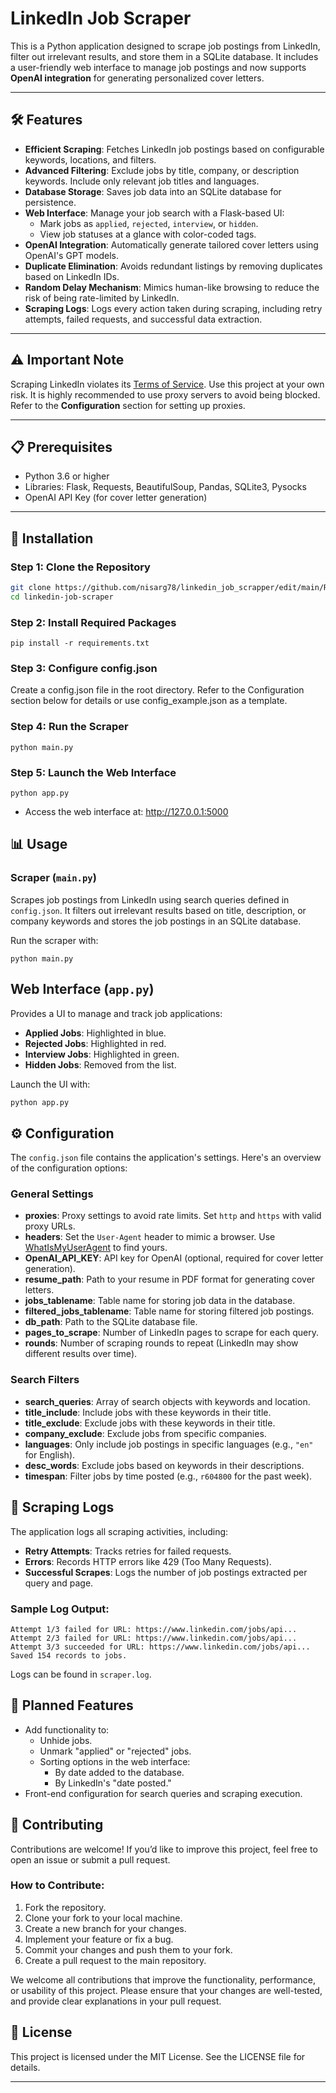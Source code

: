 # LinkedIn Job Scraper

This is a Python application designed to scrape job postings from LinkedIn, filter out irrelevant results, and store them in a SQLite database. It includes a user-friendly web interface to manage job postings and now supports **OpenAI integration** for generating personalized cover letters.

---

## 🛠️ Features

- **Efficient Scraping**: Fetches LinkedIn job postings based on configurable keywords, locations, and filters.
- **Advanced Filtering**: Exclude jobs by title, company, or description keywords. Include only relevant job titles and languages.
- **Database Storage**: Saves job data into an SQLite database for persistence.
- **Web Interface**: Manage your job search with a Flask-based UI:
  - Mark jobs as `applied`, `rejected`, `interview`, or `hidden`.
  - View job statuses at a glance with color-coded tags.
- **OpenAI Integration**: Automatically generate tailored cover letters using OpenAI's GPT models.
- **Duplicate Elimination**: Avoids redundant listings by removing duplicates based on LinkedIn IDs.
- **Random Delay Mechanism**: Mimics human-like browsing to reduce the risk of being rate-limited by LinkedIn.
- **Scraping Logs**: Logs every action taken during scraping, including retry attempts, failed requests, and successful data extraction.

---

## ⚠️ Important Note

Scraping LinkedIn violates its [Terms of Service](https://www.linkedin.com/legal/user-agreement). Use this project at your own risk. It is highly recommended to use proxy servers to avoid being blocked. Refer to the **Configuration** section for setting up proxies.

---

## 📋 Prerequisites

- Python 3.6 or higher
- Libraries: Flask, Requests, BeautifulSoup, Pandas, SQLite3, Pysocks
- OpenAI API Key (for cover letter generation)

---

## 🚀 Installation

### Step 1: Clone the Repository
```bash
git clone https://github.com/nisarg78/linkedin_job_scrapper/edit/main/README.md
cd linkedin-job-scraper
```

### Step 2: Install Required Packages
```
pip install -r requirements.txt
```

### Step 3: Configure config.json
Create a config.json file in the root directory. Refer to the Configuration section below for details or use config_example.json as a template.

### Step 4: Run the Scraper
```
python main.py
```

### Step 5: Launch the Web Interface
```
python app.py
```

- Access the web interface at: http://127.0.0.1:5000

## 📊 Usage

### Scraper (`main.py`)

Scrapes job postings from LinkedIn using search queries defined in `config.json`. It filters out irrelevant results based on title, description, or company keywords and stores the job postings in an SQLite database.

Run the scraper with:

```
python main.py
```

## Web Interface (`app.py`)

Provides a UI to manage and track job applications:

- **Applied Jobs**: Highlighted in blue.
- **Rejected Jobs**: Highlighted in red.
- **Interview Jobs**: Highlighted in green.
- **Hidden Jobs**: Removed from the list.

Launch the UI with:

```bash
python app.py
```

## ⚙️ Configuration

The `config.json` file contains the application's settings. Here's an overview of the configuration options:

### General Settings

- **proxies**: Proxy settings to avoid rate limits. Set `http` and `https` with valid proxy URLs.
- **headers**: Set the `User-Agent` header to mimic a browser. Use [WhatIsMyUserAgent](https://www.whatismybrowser.com/detect/what-is-my-user-agent) to find yours.
- **OpenAI_API_KEY**: API key for OpenAI (optional, required for cover letter generation).
- **resume_path**: Path to your resume in PDF format for generating cover letters.
- **jobs_tablename**: Table name for storing job data in the database.
- **filtered_jobs_tablename**: Table name for storing filtered job postings.
- **db_path**: Path to the SQLite database file.
- **pages_to_scrape**: Number of LinkedIn pages to scrape for each query.
- **rounds**: Number of scraping rounds to repeat (LinkedIn may show different results over time).

### Search Filters

- **search_queries**: Array of search objects with keywords and location.
- **title_include**: Include jobs with these keywords in their title.
- **title_exclude**: Exclude jobs with these keywords in their title.
- **company_exclude**: Exclude jobs from specific companies.
- **languages**: Only include job postings in specific languages (e.g., `"en"` for English).
- **desc_words**: Exclude jobs based on keywords in their descriptions.
- **timespan**: Filter jobs by time posted (e.g., `r604800` for the past week).

## 📝 Scraping Logs

The application logs all scraping activities, including:

- **Retry Attempts**: Tracks retries for failed requests.
- **Errors**: Records HTTP errors like 429 (Too Many Requests).
- **Successful Scrapes**: Logs the number of job postings extracted per query and page.

### Sample Log Output:

```
Attempt 1/3 failed for URL: https://www.linkedin.com/jobs/api...
Attempt 2/3 failed for URL: https://www.linkedin.com/jobs/api...
Attempt 3/3 succeeded for URL: https://www.linkedin.com/jobs/api...
Saved 154 records to jobs.
```

Logs can be found in `scraper.log`.

## 📅 Planned Features

- Add functionality to:
  - Unhide jobs.
  - Unmark "applied" or "rejected" jobs.
  - Sorting options in the web interface:
    - By date added to the database.
    - By LinkedIn's "date posted."
- Front-end configuration for search queries and scraping execution.

## 🤝 Contributing

Contributions are welcome! If you’d like to improve this project, feel free to open an issue or submit a pull request.

### How to Contribute:
1. Fork the repository.
2. Clone your fork to your local machine.
3. Create a new branch for your changes.
4. Implement your feature or fix a bug.
5. Commit your changes and push them to your fork.
6. Create a pull request to the main repository.

We welcome all contributions that improve the functionality, performance, or usability of this project. Please ensure that your changes are well-tested, and provide clear explanations in your pull request.

## 📜 License

This project is licensed under the MIT License. See the LICENSE file for details.

---
